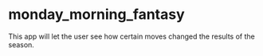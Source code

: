# monday_morning_fantasy
This app will let the user see how certain moves changed the results of the season.
